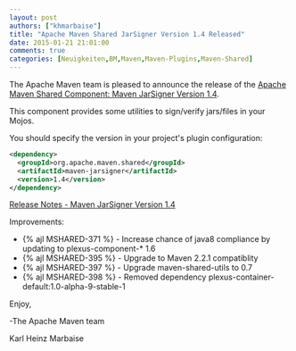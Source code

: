 ```yaml
---
layout: post
authors: ["khmarbaise"]
title: "Apache Maven Shared JarSigner Version 1.4 Released"
date: 2015-01-21 21:01:00
comments: true
categories: [Neuigkeiten,BM,Maven,Maven-Plugins,Maven-Shared]
---
```

The Apache Maven team is pleased to announce the release of the 
[Apache Maven Shared Component: Maven JarSigner Version 1.4](https://maven.apache.org/shared/maven-jarsigner/).

This component provides some utilities to sign/verify jars/files in your Mojos.

You should specify the version in your project's plugin configuration:

``` xml
<dependency>
  <groupId>org.apache.maven.shared</groupId>
  <artifactId>maven-jarsigner</artifactId>
  <version>1.4</version>
</dependency>
```

<!-- more -->

[Release Notes - Maven JarSigner Version 1.4](https://issues.apache.org/jira/secure/ReleaseNote.jspa?projectId=12317528&version=12330855)

Improvements:

 * {% ajl MSHARED-371 %} - Increase chance of java8 compliance by updating to plexus-component-* 1.6
 * {% ajl MSHARED-395 %} - Upgrade to Maven 2.2.1 compatiblity
 * {% ajl MSHARED-397 %} - Upgrade maven-shared-utils to 0.7
 * {% ajl MSHARED-398 %} - Removed dependency plexus-container-default:1.0-alpha-9-stable-1

Enjoy,

-The Apache Maven team

Karl Heinz Marbaise
